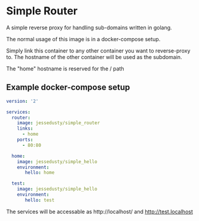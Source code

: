 # Simple Router

A simple reverse proxy for handling sub-domains written in golang.

The normal usage of this image is in a docker-compose setup.

Simply link this container to any other container you want to reverse-proxy to. The hostname of the other container will be used as the subdomain. 

The "home" hostname is reserved for the / path

## Example docker-compose setup

```yaml
version: '2'

services: 
  router: 
    image: jessedusty/simple_router
    links: 
      - home
    ports:
      - 80:80

  home:
    image: jessedusty/simple_hello
    environment:
       hello: home

  test:
    image: jessedusty/simple_hello
    environment:
       hello: test

```

The services will be accessable as http://localhost/ and http://test.localhost
